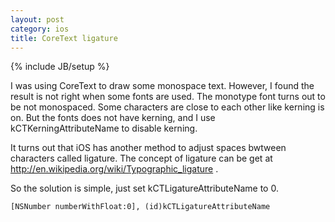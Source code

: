 ```yaml
---
layout: post
category: ios
title: CoreText ligature
---
```

{% include JB/setup %}

I was using CoreText to draw some monospace text. However, I found the result is not right when some fonts are used. The monotype font turns out to be not monospaced. Some characters are close to each other like kerning is on. But the fonts does not have kerning, and I use kCTKerningAttributeName to disable kerning.

It turns out that iOS has another method to adjust spaces bwtween characters called ligature. The concept of ligature can be get at http://en.wikipedia.org/wiki/Typographic_ligature .

So the solution is simple, just set kCTLigatureAttributeName to 0.

    [NSNumber numberWithFloat:0], (id)kCTLigatureAttributeName
